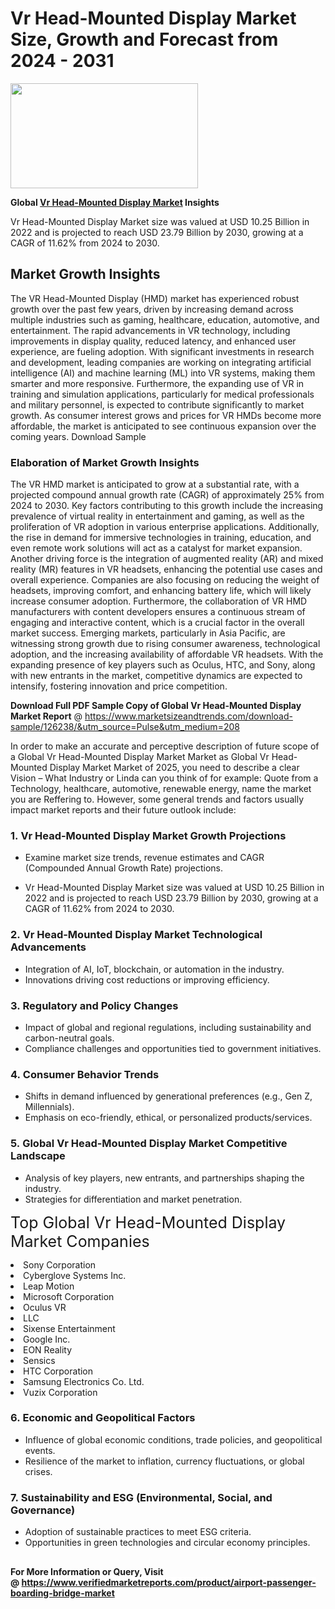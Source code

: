 <H1>Vr Head-Mounted Display Market Size, Growth and Forecast from 2024 - 2031</H1><img class="aligncenter size-medium wp-image-584254" src="https://thirdeyenews.in/wp-content/uploads/2024/09/Global-Market-Research-300x168.jpeg" alt="" width="300" height="168" /><p><strong>Global&nbsp;<a href="https://www.marketsizeandtrends.com/download-sample/126238/&amp;utm_source=Pulse&amp;utm_medium=208">Vr Head-Mounted Display Market</a> Insights</strong></p><p>Vr Head-Mounted Display Market size was valued at USD 10.25 Billion in 2022 and is projected to reach USD 23.79 Billion by 2030, growing at a CAGR of 11.62% from 2024 to 2030.</p><p><h2>Market Growth Insights</h2> The VR Head-Mounted Display (HMD) market has experienced robust growth over the past few years, driven by increasing demand across multiple industries such as gaming, healthcare, education, automotive, and entertainment. The rapid advancements in VR technology, including improvements in display quality, reduced latency, and enhanced user experience, are fueling adoption. With significant investments in research and development, leading companies are working on integrating artificial intelligence (AI) and machine learning (ML) into VR systems, making them smarter and more responsive. Furthermore, the expanding use of VR in training and simulation applications, particularly for medical professionals and military personnel, is expected to contribute significantly to market growth. As consumer interest grows and prices for VR HMDs become more affordable, the market is anticipated to see continuous expansion over the coming years. Download Sample <h3>Elaboration of Market Growth Insights</h3> The VR HMD market is anticipated to grow at a substantial rate, with a projected compound annual growth rate (CAGR) of approximately 25% from 2024 to 2030. Key factors contributing to this growth include the increasing prevalence of virtual reality in entertainment and gaming, as well as the proliferation of VR adoption in various enterprise applications. Additionally, the rise in demand for immersive technologies in training, education, and even remote work solutions will act as a catalyst for market expansion. Another driving force is the integration of augmented reality (AR) and mixed reality (MR) features in VR headsets, enhancing the potential use cases and overall experience. Companies are also focusing on reducing the weight of headsets, improving comfort, and enhancing battery life, which will likely increase consumer adoption. Furthermore, the collaboration of VR HMD manufacturers with content developers ensures a continuous stream of engaging and interactive content, which is a crucial factor in the overall market success. Emerging markets, particularly in Asia Pacific, are witnessing strong growth due to rising consumer awareness, technological adoption, and the increasing availability of affordable VR headsets. With the expanding presence of key players such as Oculus, HTC, and Sony, along with new entrants in the market, competitive dynamics are expected to intensify, fostering innovation and price competition. </p><p><span class=""><strong>Download Full PDF Sample Copy of Global Vr Head-Mounted Display Market Report</strong> @ <a href="https://www.marketsizeandtrends.com/download-sample/126238/&amp;utm_source=Pulse&amp;utm_medium=208" target="_blank">https://www.marketsizeandtrends.com/download-sample/126238/&amp;utm_source=Pulse&amp;utm_medium=208</a></span></p><p>In order to make an accurate and perceptive description of future scope of a Global&nbsp;Vr Head-Mounted Display Market Market as Global&nbsp;Vr Head-Mounted Display Market Market of 2025, you need to describe a clear Vision &ndash; What Industry or Linda can you think of for example: Quote from a Technology, healthcare, automotive, renewable energy, name the market you are Reffering to. However, some general trends and factors usually impact market reports and their future outlook include:</p><h3>1.&nbsp;<strong>Vr Head-Mounted Display Market Growth Projections</strong></h3><ul><li>Examine market size trends, revenue estimates and CAGR (Compounded Annual Growth Rate) projections.</li><li><p>Vr Head-Mounted Display Market size was valued at USD 10.25 Billion in 2022 and is projected to reach USD 23.79 Billion by 2030, growing at a CAGR of 11.62% from 2024 to 2030.</p></li></ul><h3>2.&nbsp;<strong>Vr Head-Mounted Display Market Technological Advancements</strong></h3><ul><li>Integration of AI, IoT, blockchain, or automation in the industry.</li><li>Innovations driving cost reductions or improving efficiency.</li></ul><h3>3.&nbsp;<strong>Regulatory and Policy Changes</strong></h3><ul><li>Impact of global and regional regulations, including sustainability and carbon-neutral goals.</li><li>Compliance challenges and opportunities tied to government initiatives.</li></ul><h3>4.&nbsp;<strong>Consumer Behavior Trends</strong></h3><ul><li>Shifts in demand influenced by generational preferences (e.g., Gen Z, Millennials).</li><li>Emphasis on eco-friendly, ethical, or personalized products/services.</li></ul><h3>5.&nbsp;<strong>Global Vr Head-Mounted Display Market Competitive Landscape</strong></h3><ul><li>Analysis of key players, new entrants, and partnerships shaping the industry.</li><li>Strategies for differentiation and market penetration.</li></ul><p data-pm-slice="1 1 []"><span style="color: inherit; font-family: inherit; font-size: 25px;">Top Global Vr Head-Mounted Display Market Companies</span></p><div class="" data-test-id=""><p><li>Sony Corporation</li><li> Cyberglove Systems Inc.</li><li> Leap Motion</li><li> Microsoft Corporation</li><li> Oculus VR</li><li> LLC</li><li> Sixense Entertainment</li><li> Google Inc.</li><li> EON Reality</li><li> Sensics</li><li> HTC Corporation</li><li> Samsung Electronics Co. Ltd.</li><li> Vuzix Corporation</li></p></div><h3>6.&nbsp;<strong>Economic and Geopolitical Factors</strong></h3><ul><li>Influence of global economic conditions, trade policies, and geopolitical events.</li><li>Resilience of the market to inflation, currency fluctuations, or global crises.</li></ul><h3>7.&nbsp;<strong>Sustainability and ESG (Environmental, Social, and Governance)</strong></h3><ul><li>Adoption of sustainable practices to meet ESG criteria.</li><li>Opportunities in green technologies and circular economy principles.</li></ul><h2><strong style="font-size: 14px;">For More Information or Query, Visit @&nbsp;</strong><a style="background-color: #ffffff; font-size: 14px;" href="https://www.marketsizeandtrends.com/report/vr-head-mounted-display-market/" target="_blank">https://www.verifiedmarketreports.com/product/airport-passenger-boarding-bridge-market</a></h2>
